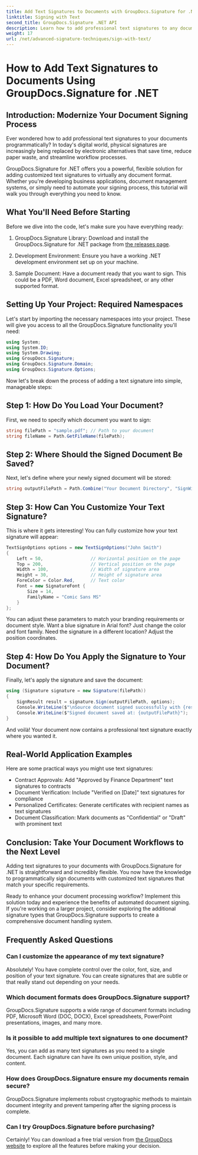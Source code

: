 ```yaml
---
title: Add Text Signatures to Documents with GroupDocs.Signature for .NET
linktitle: Signing with Text
second_title: GroupDocs.Signature .NET API
description: Learn how to add professional text signatures to any document format with GroupDocs.Signature for .NET. Simple implementation with complete code examples.
weight: 17
url: /net/advanced-signature-techniques/sign-with-text/
---
```


# How to Add Text Signatures to Documents Using GroupDocs.Signature for .NET

## Introduction: Modernize Your Document Signing Process

Ever wondered how to add professional text signatures to your documents programmatically? In today's digital world, physical signatures are increasingly being replaced by electronic alternatives that save time, reduce paper waste, and streamline workflow processes.

GroupDocs.Signature for .NET offers you a powerful, flexible solution for adding customized text signatures to virtually any document format. Whether you're developing business applications, document management systems, or simply need to automate your signing process, this tutorial will walk you through everything you need to know.

## What You'll Need Before Starting

Before we dive into the code, let's make sure you have everything ready:

1. GroupDocs.Signature Library: Download and install the GroupDocs.Signature for .NET package from [the releases page](https://releases.groupdocs.com/signature/net/).

2. Development Environment: Ensure you have a working .NET development environment set up on your machine.

3. Sample Document: Have a document ready that you want to sign. This could be a PDF, Word document, Excel spreadsheet, or any other supported format.

## Setting Up Your Project: Required Namespaces

Let's start by importing the necessary namespaces into your project. These will give you access to all the GroupDocs.Signature functionality you'll need:

```csharp
using System;
using System.IO;
using System.Drawing;
using GroupDocs.Signature;
using GroupDocs.Signature.Domain;
using GroupDocs.Signature.Options;
```

Now let's break down the process of adding a text signature into simple, manageable steps:

## Step 1: How Do You Load Your Document?

First, we need to specify which document you want to sign:

```csharp
string filePath = "sample.pdf"; // Path to your document
string fileName = Path.GetFileName(filePath);
```

## Step 2: Where Should the Signed Document Be Saved?

Next, let's define where your newly signed document will be stored:

```csharp
string outputFilePath = Path.Combine("Your Document Directory", "SignWithText", fileName);
```

## Step 3: How Can You Customize Your Text Signature?

This is where it gets interesting! You can fully customize how your text signature will appear:

```csharp
TextSignOptions options = new TextSignOptions("John Smith")
{
    Left = 50,                  // Horizontal position on the page
    Top = 200,                  // Vertical position on the page
    Width = 100,                // Width of signature area
    Height = 30,                // Height of signature area
    ForeColor = Color.Red,      // Text color
    Font = new SignatureFont { 
        Size = 14, 
        FamilyName = "Comic Sans MS" 
    }
};
```

You can adjust these parameters to match your branding requirements or document style. Want a blue signature in Arial font? Just change the color and font family. Need the signature in a different location? Adjust the position coordinates.

## Step 4: How Do You Apply the Signature to Your Document?

Finally, let's apply the signature and save the document:

```csharp
using (Signature signature = new Signature(filePath))
{
    SignResult result = signature.Sign(outputFilePath, options);
    Console.WriteLine($"\nSource document signed successfully with {result.Succeeded.Count} signature(s).");
    Console.WriteLine($"Signed document saved at: {outputFilePath}");
}
```

And voilà! Your document now contains a professional text signature exactly where you wanted it.

## Real-World Application Examples

Here are some practical ways you might use text signatures:

- Contract Approvals: Add "Approved by Finance Department" text signatures to contracts
- Document Verification: Include "Verified on [Date]" text signatures for compliance
- Personalized Certificates: Generate certificates with recipient names as text signatures
- Document Classification: Mark documents as "Confidential" or "Draft" with prominent text

## Conclusion: Take Your Document Workflows to the Next Level

Adding text signatures to your documents with GroupDocs.Signature for .NET is straightforward and incredibly flexible. You now have the knowledge to programmatically sign documents with customized text signatures that match your specific requirements.

Ready to enhance your document processing workflow? Implement this solution today and experience the benefits of automated document signing. If you're working on a larger project, consider exploring the additional signature types that GroupDocs.Signature supports to create a comprehensive document handling system.

## Frequently Asked Questions

### Can I customize the appearance of my text signature?

Absolutely! You have complete control over the color, font, size, and position of your text signature. You can create signatures that are subtle or that really stand out depending on your needs.

### Which document formats does GroupDocs.Signature support?

GroupDocs.Signature supports a wide range of document formats including PDF, Microsoft Word (DOC, DOCX), Excel spreadsheets, PowerPoint presentations, images, and many more.

### Is it possible to add multiple text signatures to one document?

Yes, you can add as many text signatures as you need to a single document. Each signature can have its own unique position, style, and content.

### How does GroupDocs.Signature ensure my documents remain secure?

GroupDocs.Signature implements robust cryptographic methods to maintain document integrity and prevent tampering after the signing process is complete.

### Can I try GroupDocs.Signature before purchasing?

Certainly! You can download a free trial version from [the GroupDocs website](https://releases.groupdocs.com/) to explore all the features before making your decision.